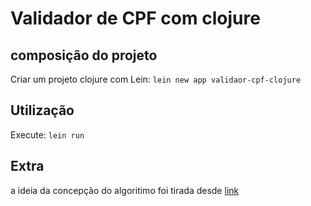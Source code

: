 # Validador de CPF com clojure

## composição do projeto
Criar um projeto clojure com Lein: 
    `lein new app validaor-cpf-clojure`


## Utilização
Execute: 
    `lein run`



## Extra
a ideia da concepção do algoritimo foi tirada desde [link](https://dicasdeprogramacao.com.br/algoritmo-para-validar-cpf/) 